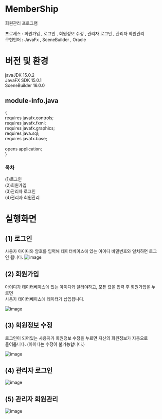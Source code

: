 # MemberShip
회원관리 프로그램

프로세스 : 회원가입 , 로그인 , 회원정보 수정 , 관리자 로그인 , 관리자 회원관리<br>
구현언어 : JavaFx , SceneBuilder , Oracle
<br>

# 버전 및 환경
javaJDK 15.0.2 <br>
JavaFX SDK 15.0.1 <br>
SceneBuilder 16.0.0

## module-info.java 
   {<br>
	requires javafx.controls;<br>
	requires javafx.fxml;<br>
	requires javafx.graphics;<br>
	requires java.sql;<br>
	requires javafx.base;<br>
	<br>
	opens application;<br>
}
### 목차
(1)로그인<br>
(2)회원가입<br>
(3)관리자 로그인<br>
(4)관리자 회원관리<br>
# 실행화면
## (1) 로그인
사용자 아이디와 암호를 입력해 데이터베이스에 있는 아이디 비밀번호와 일치하면 로그인 됩니다.
![image](https://github.com/woojin0jang/MemberShip/assets/102105000/f7bea56b-e2e6-401e-808b-a005f1679b24)
## (2) 회원가입
아이디가 데이터베이스에 있는 아이디와 달라야하고, 모든 값을 입력 후 회원가입을 누르면<br>사용자 데이터베이스에 데이터가 삽입됩니다. 

![image](https://github.com/woojin0jang/MemberShip/assets/102105000/146c4fbd-5abb-4610-a92a-d1514d957eb5)
## (3) 회원정보 수정
로그인이 되어있는 사용자가 회원정보 수정을 누르면 자신의 회원정보가 자동으로 <br>들어옵니다. (아이디는 수정이 불가능합니다.)

![image](https://github.com/woojin0jang/MemberShip/assets/102105000/7737e054-7e58-48f4-a01d-7980adb4f519)
## (4) 관리자 로그인
![image](https://github.com/woojin0jang/MemberShip/assets/102105000/963a755f-fd9f-43b6-a0a7-a523e922dccf)
## (5) 관리자 회원관리
![image](https://github.com/woojin0jang/MemberShip/assets/102105000/e23a9cd8-36bc-4c24-aa70-602316d9afa5)




